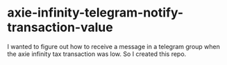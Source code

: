 # axie-infinity-telegram-notify-transaction-value
 I wanted to figure out how to receive a message  in a telegram group when the axie infinity tax transaction was low. So I created this repo.
